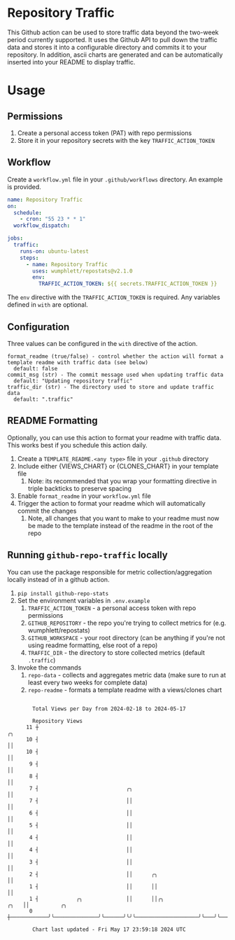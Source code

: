 # Repository Traffic

This Github action can be used to store traffic data beyond the two-week period currently supported.
It uses the Github API to pull down the traffic data and stores it into a configurable directory and commits it to your 
repository. In addition, ascii charts are generated and can be automatically inserted into your README to display traffic.

# Usage
## Permissions
1. Create a personal access token (PAT) with repo permissions
2. Store it in your repository secrets with the key `TRAFFIC_ACTION_TOKEN`

## Workflow
Create a `workflow.yml` file in your `.github/workflows` directory. An example is provided.

```yaml
name: Repository Traffic
on:
  schedule:
    - cron: "55 23 * * 1"
  workflow_dispatch:

jobs:
  traffic:
    runs-on: ubuntu-latest
    steps:
      - name: Repository Traffic
        uses: wumphlett/repostats@v2.1.0
        env:
          TRAFFIC_ACTION_TOKEN: ${{ secrets.TRAFFIC_ACTION_TOKEN }}
```
The `env` directive with the `TRAFFIC_ACTION_TOKEN` is required. Any variables defined in `with` are optional.

## Configuration
Three values can be configured in the `with` directive of the action.
```
format_readme (true/false) - control whether the action will format a template readme with traffic data (see below)
  default: false
commit_msg (str) - The commit message used when updating traffic data
  default: "Updating repository traffic"
traffic_dir (str) - The directory used to store and update traffic data
  default: ".traffic"
```

## README Formatting
Optionally, you can use this action to format your readme with traffic data. This works best if you schedule this action
daily.

1. Create a `TEMPLATE_README.<any type>` file in your `.github` directory
2. Include either {VIEWS_CHART} or {CLONES_CHART} in your template file
   1. Note: its recommended that you wrap your formatting directive in triple backticks to preserve spacing
3. Enable `format_readme` in your `workflow.yml` file
4. Trigger the action to format your readme which will automatically commit the changes
   1. Note, all changes that you want to make to your readme must now be made to the template instead of the readme in the root of the repo

## Running `github-repo-traffic` locally
You can use the package responsible for metric collection/aggregation locally instead of in a github action.

1. `pip install github-repo-stats`
2. Set the environment variables in `.env.example`
   1. `TRAFFIC_ACTION_TOKEN` - a personal access token with repo permissions
   2. `GITHUB_REPOSITORY` - the repo you're trying to collect metrics for (e.g. wumphlett/repostats)
   3. `GITHUB_WORKSPACE` - your root directory (can be anything if you're not using readme formatting, else root of a repo)
   4. `TRAFFIC_DIR` - the directory to store collected metrics (default `.traffic`)
3. Invoke the commands
   1. `repo-data` - collects and aggregates metric data (make sure to run at least every two weeks for complete data)
   2. `repo-readme` - formats a template readme with a views/clones chart

```

        Total Views per Day from 2024-02-18 to 2024-05-17

        Repository Views
      11 ┼                                                                 ╭╮
      10 ┤                                                                 ││
      10 ┤                                                                 ││
       9 ┤                                                                 ││
       8 ┤                                                                 ││
       7 ┤                            ╭╮                                   ││
       7 ┤                            ││                                   ││
       6 ┤                            ││                                   ││
       5 ┤                            ││                                   ││
       4 ┤                            ││                                   ││
       4 ┤                            ││                                   ││
       3 ┤                            ││                                   ││
       2 ┤                            ││      ╭╮                           ││
       1 ┤                            ││      ││                           ││
       1 ┤            ╭╮              ││      ││╭╮                    ╭╮   ││          ╭╮
       0 ┼────────────╯╰──────────────╯╰──────╯╰╯╰────────────────────╯╰───╯╰──────────╯╰──────────

        Chart last updated - Fri May 17 23:59:18 2024 UTC
        
```
